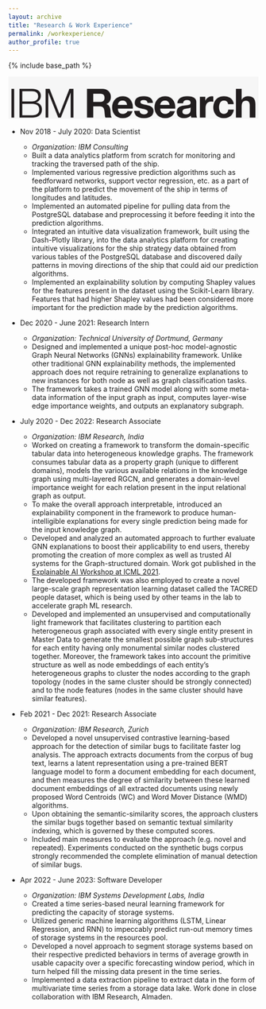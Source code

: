 ```yaml
---
layout: archive
title: "Research & Work Experience"
permalink: /workexperience/
author_profile: true
---
```


{% include base_path %}

<img src="./files/ibmresearch.png" alt="lasagna">

- Nov 2018 - July 2020: Data Scientist
  - *Organization: IBM Consulting*
  - Built a data analytics platform from scratch for monitoring and tracking the traversed path of the ship.
  - Implemented various regressive prediction algorithms such as feedforward networks, support vector regression, etc.
	as a part of the platform to predict the movement of the ship in terms of longitudes and latitudes.
  - Implemented an automated pipeline for pulling data from the PostgreSQL database and preprocessing it before
	feeding it into the prediction algorithms.
  - Integrated an intuitive data visualization framework, built using the Dash-Plotly library, into the data analytics
	platform for creating intuitive visualizations for the ship strategy data obtained from various tables of the PostgreSQL
	database and discovered daily patterns in moving directions of the ship that could aid our prediction algorithms.
  - Implemented an explainability solution by computing Shapley values for the features present in the dataset using
	the Scikit-Learn library. Features that had higher Shapley values had been considered more important for the
	prediction made by the prediction algorithms.
	
- Dec 2020 - June 2021: Research Intern
  - *Organization: Technical University of Dortmund, Germany*
  - Designed and implemented a unique post-hoc model-agnostic Graph Neural Networks (GNNs) explainability
	framework. Unlike other traditional GNN explainability methods, the implemented approach does not require
	retraining to generalize explanations to new instances for both node as well as graph classification tasks.
  - The framework takes a trained GNN model along with some meta-data information of the input graph as input,
	computes layer-wise edge importance weights, and outputs an explanatory subgraph.
	
- July 2020 - Dec 2022: Research Associate
  - *Organization: IBM Research, India*
  - Worked on creating a framework to transform the domain-specific tabular data into heterogeneous knowledge
	graphs. The framework consumes tabular data as a property graph (unique to different domains), models the
	various available relations in the knowledge graph using multi-layered RGCN, and generates a domain-level
	importance weight for each relation present in the input relational graph as output.
  - To make the overall approach interpretable, introduced an explainability component in the framework to produce
	human-intelligible explanations for every single prediction being made for the input knowledge graph.
  - Developed and analyzed an automated approach to further evaluate GNN explanations to boost their applicability
	to end users, thereby promoting the creation of more complex as well as trusted AI systems for the Graph-structured
	domain. Work got published in the [Explainable AI Workshop at ICML 2021](https://icml2021-xai.github.io/).
  - The developed framework was also employed to create a novel large-scale graph representation learning dataset
	called the TACRED people dataset, which is being used by other teams in the lab to accelerate graph ML research.
  - Developed and implemented an unsupervised and computationally light framework that facilitates clustering to
	partition each heterogeneous graph associated with every single entity present in Master Data to generate the
	smallest possible graph sub-structures for each entity having only monumental similar nodes clustered together.
	Moreover, the framework takes into account the primitive structure as well as node embeddings of each entity’s
	heterogeneous graphs to cluster the nodes according to the graph topology (nodes in the same cluster should be
	strongly connected) and to the node features (nodes in the same cluster should have similar features).

- Feb 2021 - Dec 2021: Research Associate
  - *Organization: IBM Research, Zurich*
  - Developed a novel unsupervised contrastive learning-based approach for the detection of similar bugs to facilitate
	faster log analysis. The approach extracts documents from the corpus of bug text, learns a latent representation
	using a pre-trained BERT language model to form a document embedding for each document, and then measures
	the degree of similarity between these learned document embeddings of all extracted documents using newly
	proposed Word Centroids (WC) and Word Mover Distance (WMD) algorithms.
  - Upon obtaining the semantic-similarity scores, the approach clusters the similar bugs together based on semantic
	textual similarity indexing, which is governed by these computed scores.
  - Included main measures to evaluate the approach (e.g. novel and repeated). Experiments conducted on the
	synthetic bugs corpus strongly recommended the complete elimination of manual detection of similar bugs.
	
- Apr 2022 - June 2023: Software Developer
  - *Organization: IBM Systems Development Labs, India*
  - Created a time series-based neural learning framework for predicting the capacity of storage systems.
  - Utilized generic machine learning algorithms (LSTM, Linear Regression, and RNN) to impeccably predict run-out
	memory times of storage systems in the resources pool.
  - Developed a novel approach to segment storage systems based on their respective predicted behaviors in terms of
	average growth in usable capacity over a specific forecasting window period, which in turn helped fill the missing
	data present in the time series.
  - Implemented a data extraction pipeline to extract data in the form of multivariate time series from a storage data
	lake. Work done in close collaboration with IBM Research, Almaden.

